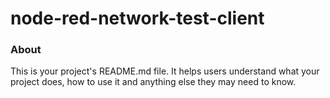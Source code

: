 node-red-network-test-client
============================

### About

This is your project's README.md file. It helps users understand what your
project does, how to use it and anything else they may need to know.